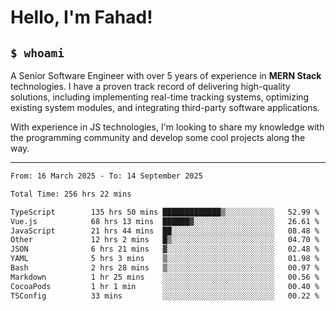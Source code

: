 <h1>Hello, I'm Fahad!</h1>

<h2><code>$ whoami</code></h2>

A Senior Software Engineer with over 5 years of experience in **MERN Stack** technologies. I have a proven track record of delivering high-quality solutions, including implementing real-time tracking systems, optimizing existing system modules, and integrating third-party software applications.

With experience in JS technologies, I'm looking to share my knowledge with the programming community and develop some cool projects along the way.

---

<!--START_SECTION:waka-->

```txt
From: 16 March 2025 - To: 14 September 2025

Total Time: 256 hrs 22 mins

TypeScript        135 hrs 50 mins █████████████▒░░░░░░░░░░░   52.99 %
Vue.js            68 hrs 13 mins  ██████▓░░░░░░░░░░░░░░░░░░   26.61 %
JavaScript        21 hrs 44 mins  ██░░░░░░░░░░░░░░░░░░░░░░░   08.48 %
Other             12 hrs 2 mins   █▒░░░░░░░░░░░░░░░░░░░░░░░   04.70 %
JSON              6 hrs 21 mins   ▓░░░░░░░░░░░░░░░░░░░░░░░░   02.48 %
YAML              5 hrs 3 mins    ▒░░░░░░░░░░░░░░░░░░░░░░░░   01.98 %
Bash              2 hrs 28 mins   ▒░░░░░░░░░░░░░░░░░░░░░░░░   00.97 %
Markdown          1 hr 25 mins    ░░░░░░░░░░░░░░░░░░░░░░░░░   00.56 %
CocoaPods         1 hr 1 min      ░░░░░░░░░░░░░░░░░░░░░░░░░   00.40 %
TSConfig          33 mins         ░░░░░░░░░░░░░░░░░░░░░░░░░   00.22 %
```

<!--END_SECTION:waka-->

<!--
**heyFahad/heyFahad** is a ✨ _special_ ✨ repository because its `README.md` (this file) appears on your GitHub profile.

Here are some ideas to get you started:

- 🔭 I’m currently working on ...
- 🌱 I’m currently learning ...
- 👯 I’m looking to collaborate on ...
- 🤔 I’m looking for help with ...
- 💬 Ask me about ...
- 📫 How to reach me: ...
- 😄 Pronouns: ...
- ⚡ Fun fact: ...
-->
